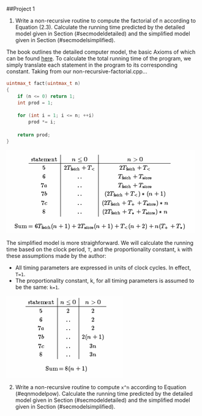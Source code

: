 ##Project 1

1. Write a non-recursive routine to compute the factorial of n according to Equation (2.3). Calculate the running time predicted by the detailed model given in Section (\#secmodeldetailed) and the simplified model given in Section (\#secmodelsimplified).

The book outlines the detailed computer model, the basic Axioms of which can be found [here](http://brpreiss.com/books/opus4/html/page36.html). To calculate the total running time of the program, we simply translate each statement in the program to its corresponding constant. Taking from our non-recursive-factorial.cpp...

```c++
uintmax_t fact(uintmax_t n)
{
    if (n <= 0) return 1;
    int prod = 1;

    for (int i = 1; i <= n; ++i)
        prod *= i;

    return prod;
}
```

![](../images/687474703a2f2f692e6779617a6f2e636f6d2f66613764636461303035623331333837386230353932623537336632336562392e706e67.png)

The simplified model is more straighforward. We will calculate the running time based on the clock period, `T`, and the proportionality constant, `k` with these assumptions made by the author:

 - All timing parameters are expressed in units of clock cycles. In effect, `T=1`.
 - The proportionality constant, k, for all timing parameters is assumed to be the same: `k=1`.

![](../images/687474703a2f2f692e6779617a6f2e636f6d2f31396563653935303630343933626336363266393465643232663538323539372e706e67.png)

2. Write a non-recursive routine to compute `x^n` according to Equation (\#eqnmodelpow). Calculate the running time predicted by the detailed model given in Section (\#secmodeldetailed) and the simplified model given in Section (\#secmodelsimplified).